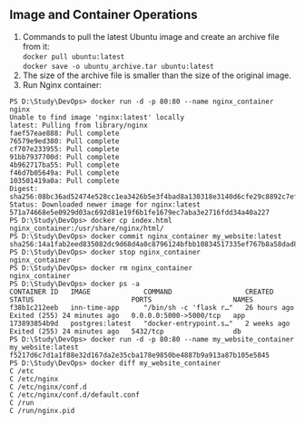 ## Image and Container Operations
1. Commands to pull the latest Ubuntu image and create an archive file from it:  
`docker pull ubuntu:latest`  
`docker save -o ubuntu_archive.tar ubuntu:latest`
2. The size of the archive file is smaller than the size of the original image.
3. Run Nginx container:
```
PS D:\Study\DevOps> docker run -d -p 80:80 --name nginx_container nginx
Unable to find image 'nginx:latest' locally
latest: Pulling from library/nginx
faef57eae888: Pull complete
76579e9ed380: Pull complete
cf707e233955: Pull complete
91bb7937700d: Pull complete
4b962717ba55: Pull complete
f46d7b05649a: Pull complete
103501419a0a: Pull complete
Digest: sha256:08bc36ad52474e528cc1ea3426b5e3f4bad8a130318e3140d6cfe29c8892c7ef
Status: Downloaded newer image for nginx:latest
571a74668e5e0929d03ac692d81e19f6b1fe1679ec7aba3e2716fdd34a40a227
PS D:\Study\DevOps> docker cp index.html nginx_container:/usr/share/nginx/html/
PS D:\Study\DevOps> docker commit nginx_container my_website:latest
sha256:14a1fab2eed835082dc9d68d4a0c8796124bfbb10834517335ef767b8a58dad8
PS D:\Study\DevOps> docker stop nginx_container
nginx_container
PS D:\Study\DevOps> docker rm nginx_container
nginx_container
PS D:\Study\DevOps> docker ps -a
CONTAINER ID   IMAGE             COMMAND                  CREATED        STATUS                        PORTS                    NAMES
f38b1c212eeb   inn-time-app      "/bin/sh -c 'flask r…"   26 hours ago   Exited (255) 24 minutes ago   0.0.0.0:5000->5000/tcp   app
173893854b9d   postgres:latest   "docker-entrypoint.s…"   2 weeks ago    Exited (255) 24 minutes ago   5432/tcp                 db
PS D:\Study\DevOps> docker run -d -p 80:80 --name my_website_container my_website:latest
f5217d6c7d1a1f88e32d167da2e35cba178e9850be4887b9a913a87b105e5845
PS D:\Study\DevOps> docker diff my_website_container
C /etc
C /etc/nginx
C /etc/nginx/conf.d
C /etc/nginx/conf.d/default.conf
C /run
C /run/nginx.pid
```